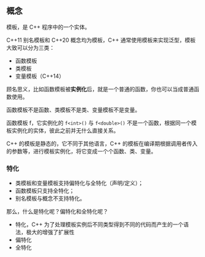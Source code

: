 ## 概念

模板，是 C++ 程序中的一个实体。

C++11 别名模板和 C++20 概念均为模板，C++ 通常使用模板来实现泛型，模板大致可以分为三类：

- 函数模板
- 类模板
- 变量模板（C++14）

顾名思义，比如函数模板被**实例化**后，就是一个普通的函数，你也可以当成普通函数使用。

函数模板不是函数、类模板不是类、变量模板不是变量。

函数模板 f，它实例化的 `f<int>()` 与 `f<double>()` 不是一个函数，根据同一个模板实例化的实体，彼此之前并无什么直接关系。

C++ 的模板是静态的，它不同于其他语言，C++ 的模板在编译期根据调用者传入的参数等，进行模板实例化，将它变成一个个函数、类、变量。

### 特化

- 类模板和变量模板支持偏特化与全特化（声明/定义）；
- 函数模板只支持全特化；
- 别名模板与概念不支持特化。

那么，什么是特化呢？偏特化和全特化呢？

- 特化，C++ 为了处理模板实例后不同类型得到不同的代码而产生的一个语法，极大的增强了扩展性
- 偏特化
- 全特化
